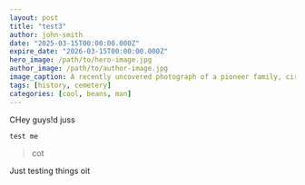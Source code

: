 ```yaml
---
layout: post
title: "test3"
author: john-smith
date: "2025-03-15T00:00:00.000Z"
expire_date: "2026-03-15T00:00:00.000Z"
hero_image: /path/to/hero-image.jpg
author_image: /path/to/author-image.jpg
image_caption: A recently uncovered photograph of a pioneer family, circa 1850s.
tags: [history, cemetery]
categories: [cool, beans, man]
---
```


CHey guys!d juss

```javascript
test me

```

> cot

Just testing things oit
